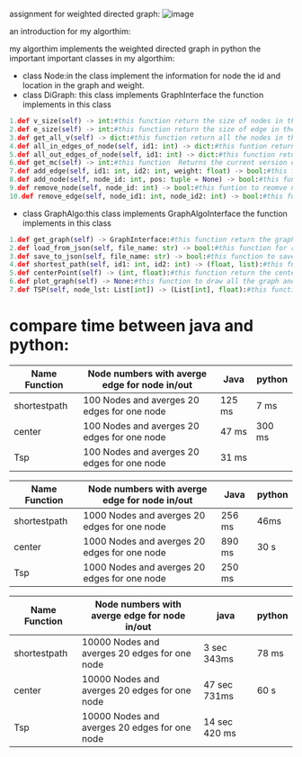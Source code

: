assignment for weighted directed graph:
![image](https://user-images.githubusercontent.com/86603326/147368829-54ef74ed-bdd5-452e-95d1-e2efc3327bfd.png)

an introduction for my algorthim:

my algorthim implements the weighted directed graph in python the important important classes in my algorthim:
* class Node:in the class implement the information for node the id and location in the graph and weight.
* class DiGraph: this class implements GraphInterface the function implements in this class 
```python
1.def v_size(self) -> int:#this function return the size of nodes in the graph
2.def e_size(self) -> int:#this function return the size of edge in the graph
3.def get_all_v(self) -> dict:#this function return all the nodes in the graph
4.def all_in_edges_of_node(self, id1: int) -> dict:#this funtion return all the in edges for signal node
5.def all_out_edges_of_node(self, id1: int) -> dict:#this function return all the out edge for signal node
6.def get_mc(self) -> int:#this function  Returns the current version of this graph,on every change in the graph state 
7.def add_edge(self, id1: int, id2: int, weight: float) -> bool:#this fucntion to add edge form node to another node in the garph
8.def add_node(self, node_id: int, pos: tuple = None) -> bool:#this function to add node in the graph
9.def remove_node(self, node_id: int) -> bool:#this funtion to reomve node in the graph
10.def remove_edge(self, node_id1: int, node_id2: int) -> bool:#this function to remove edge in the graph
``` 

* class GraphAlgo:this class implements GraphAlgoInterface the function implements in this class
```python
1.def get_graph(self) -> GraphInterface:#this function return the graph
2.def load_from_json(self, file_name: str) -> bool:#this function for read the file json and input in the graph
3.def save_to_json(self, file_name: str) -> bool:#this function to save the file json
4.def shortest_path(self, id1: int, id2: int) -> (float, list):#this function return the short path form node to another node in the graph for another information can visit https://en.wikipedia.org/wiki/Shortest_path_problem
5.def centerPoint(self) -> (int, float):#this function return the center of the graph for another information for graph center can visit:https://en.wikipedia.org/wiki/Graph_center 
6.def plot_graph(self) -> None:#this function to draw all the graph and this function working with matplotlib.pyplot library in python
7.def TSP(self, node_lst: List[int]) -> (List[int], float):#this functio Finds the shortest path that visits all the nodes in the list for another information can visti:https://en.wikipedia.org/wiki/Travelling_salesman_problem
``` 
# compare time between java and python:
|Name Function|Node numbers with averge edge for node in/out|       Java   |   python  |
|-------------|---------------------------------------------|--------------|-----------|
|shortestpath |  100 Nodes and averges 20 edges for one node|    125 ms    |    7 ms   |
|center       |  100 Nodes and averges 20 edges for one node|    47 ms     |    300 ms | 
|Tsp          |  100 Nodes and averges 20 edges for one node|    31 ms     |           |


|Name Function|Node numbers with averge edge for node in/out |    Java     |    python |
|-------------|----------------------------------------------|-------------|-----------|
|shortestpath |  1000 Nodes and averges 20 edges for one node|    256 ms   |    46ms   |   
|center       |  1000 Nodes and averges 20 edges for one node|    890 ms   |     30 s  |
|Tsp          |  1000 Nodes and averges 20 edges for one node|    250 ms   |           |

|Name Function|Node numbers with averge edge for node in/out  |     java          |     python   |
|-------------|-----------------------------------------------|-------------------|--------------|
|shortestpath |  10000 Nodes and averges 20 edges for one node|    3 sec 343ms    |       78 ms  |
|center       |  10000 Nodes and averges 20 edges for one node|    47 sec 731ms   |        60 s  |
|Tsp          |  10000 Nodes and averges 20 edges for one node|    14 sec 420 ms  |              |






